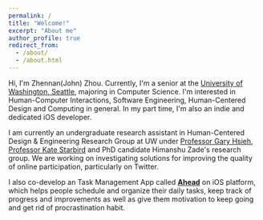 ```yaml
---
permalink: /
title: "Welcome!"
excerpt: "About me"
author_profile: true
redirect_from:
  - /about/
  - /about.html
---
```


Hi, I'm Zhennan(John) Zhou. Currently, I'm a senior at the [University of Washington, Seattle](https://www.uw.edu), majoring in Computer Science. I'm interested in Human-Computer Interactions, Software Engineering, Human-Centered Design and Computing in general. In my part time, I'm also an indie and dedicated iOS developer. 

I am currently an undergraduate research assistant in Human-Centered Design & Engineering Research Group at UW under [Professor Gary Hsieh](http://faculty.washington.edu/garyhs/), [Professor Kate Starbird](http://faculty.washington.edu/kstarbi/) and PhD candidate Himanshu Zade's research group. We are working on investigating solutions for improving the quality of online participation, particularly on Twitter.  

I also co-develop an Task Management App called [**Ahead**](https://johnnzhou.github.io/projects/ahead) on iOS platform, which helps people schedule and organize their daily tasks, keep track of progress and improvements as well as give them motivation to keep going and get rid of procrastination habit.
